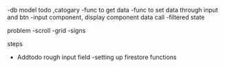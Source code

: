 -db model todo ,catogary
-func to get data
-func to set data through input and btn
-input component, display component data call
-filtered state

problem
-scroll
-grid
-signs

steps

- Addtodo rough input field
  -setting up firestore functions
